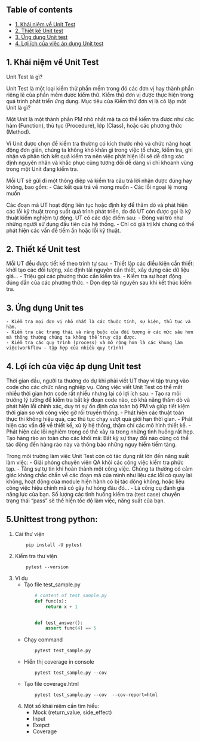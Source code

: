 ## Table of contents
* [1. Khái niệm về Unit Test](#1-khái-niệm-về-unit-test)
* [2. Thiết kế Unit test](#2-thiết-kế-unit-test)  
* [3. Ứng dụng Unit test](#3-ứng-dụng-unit-test)  
* [4. Lợi ích của việc áp dụng Unit test](#4-lợi-ích-của-việc-áp-dụng-unit-test)


## 1. Khái niệm về Unit Test 
Unit Test là gì?

Unit Test là một loại kiểm thử phần mềm trong đó các đơn vị hay thành phần riêng lẻ của phần mềm được kiểm thử. Kiểm thử đơn vị được thực hiện trong quá trình phát triển ứng dụng. Mục tiêu của Kiểm thử đơn vị là cô lập một Unit là gì?

Một Unit là một thành phần PM nhỏ nhất mà ta có thể kiểm tra được như các hàm (Function), thủ tục (Procedure), lớp (Class), hoặc các phương thức (Method).

Vì Unit được chọn để kiểm tra thường có kích thước nhỏ và chức năng hoạt động đơn giản, chúng ta không khó khăn gì trong việc tổ chức, kiểm tra, ghi nhận và phân tích kết quả kiểm tra nên việc phát hiện lỗi sẽ dễ dàng xác định nguyên nhân và khắc phục cũng tương đối dễ dàng vì chỉ khoanh vùng trong một Unit đang kiểm tra.

Mỗi UT sẽ gửi đi một thông điệp và kiểm tra câu trả lời nhận được đúng hay không, bao gồm:
    - Các kết quả trả về mong muốn
    - Các lỗi ngoại lệ mong muốn

Các đoạn mã UT hoạt động liên tục hoặc định kỳ để thăm dò và phát hiện các lỗi kỹ thuật trong suốt quá trình phát triển, do đó UT còn được gọi là kỹ thuật kiểm nghiệm tự động. UT có các đặc điểm sau:
    - Đóng vai trò như những người sử dụng đầu tiên của hệ thống.
    - Chỉ có giá trị khi chúng có thể phát hiện các vấn đề tiềm ẩn hoặc lỗi kỹ thuật.


## 2. Thiết kế Unit test

Mỗi UT đều được tiết kế theo trình tự sau:
    - Thiết lập các điều kiện cần thiết: khởi tạo các đối tượng, xác định tài nguyên cần thiết, xây dựng các dữ liệu giả…
    - Triệu gọi các phương thức cần kiểm tra.
    - Kiểm tra sự hoạt động đúng đắn của các phương thức.
    - Dọn dẹp tài nguyên sau khi kết thúc kiểm tra.

## 3. Ứng dụng Unit tes
    - Kiểm tra mọi đơn vị nhỏ nhất là các thuộc tính, sự kiện, thủ tục và hàm.
    - Kiểm tra các trạng thái và ràng buộc của đối tượng ở các mức sâu hơn mà thông thường chúng ta không thể truy cập được.
    - Kiểm tra các quy trình (process) và mở rộng hơn là các khung làm việc(workflow – tập hợp của nhiều quy trình)

## 4. Lợi ích của việc áp dụng Unit test
Thời gian đầu, người ta thường do dự khi phải viết UT thay vì tập trung vào code cho các chức năng nghiệp vụ. Công việc viết Unit Test có thể mất nhiều thời gian hơn code rất nhiều nhưng lại có lợi ích sau:
    - Tạo ra môi trường lý tưởng để kiểm tra bất kỳ đoạn code nào, có khả năng thăm dò và phát hiện lỗi chính xác, duy trì sự ổn định của toàn bộ PM và giúp tiết kiệm thời gian so với công việc gỡ rối truyền thống.
    - Phát hiện các thuật toán thực thi không hiệu quả, các thủ tục chạy vượt quá giới hạn thời gian.
    - Phát hiện các vấn đề về thiết kế, xử lý hệ thống, thậm chí các mô hình thiết kế.
    - Phát hiện các lỗi nghiêm trọng có thể xảy ra trong những tình huống rất hẹp.
    Tạo hàng rào an toàn cho các khối mã: Bất kỳ sự thay đổi nào cũng có thể tác động đến hàng rào này và thông báo những nguy hiểm tiềm tàng.

Trong môi trường làm việc Unit Test còn có tác dụng rất lớn đến năng suất làm việc:
    - Giải phóng chuyên viên QA khỏi các công việc kiểm tra phức tạp.
    - Tăng sự tự tin khi hoàn thành một công việc. Chúng ta thường có cảm giác không chắc chắn về các đoạn mã của mình như liệu các lỗi có quay lại không, hoạt động của module hiện hành có bị tác động không, hoặc liệu công việc hiệu chỉnh mã có gây hư hỏng đâu đó…
    - Là công cụ đánh giá năng lực của bạn. Số lượng các tình huống kiểm tra (test case) chuyển trạng thái “pass” sẽ thể hiện tốc độ làm việc, năng suất của bạn.

## 5.Unittest trong python:
1. Cài thư viện
    ```
        pip install -U pytest
    ```
2. Kiểm tra thư viện
    ```
        pytest --version
    ```
3. Ví dụ
    * Tạo file test_sample.py 
        ```py
            # content of test_sample.py
            def func(x):
                return x + 1


            def test_answer():
                assert func(4) == 5
        ```
    * Chạy command
        ```
            pytest test_sample.py 
        ```
    * Hiển thị coverage in console
        ```
            pytest test_sample.py --cov  
        ```
    * Tạo file coverage.html
        ```
            pytest test_sample.py --cov  --cov-report=html
        ``` 
    4. Một số khái niệm cần tìm hiểu:
        * Mock (return_value, side_effect)
        * Input
        * Exepct
        * Coverage
